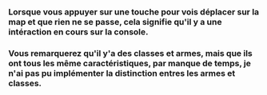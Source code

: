 ### Lorsque vous appuyer sur une touche pour vois déplacer sur la map et que rien ne se passe, cela signifie qu'il y a une intéraction en cours sur la console.

### Vous remarquerez qu'il y'a des classes et armes, mais que ils ont tous les même caractéristiques, par manque de temps, je n'ai pas pu implémenter la distinction entres les armes et classes.
